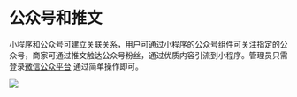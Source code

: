 # 公众号和推文

小程序和公众号可建立关联关系，用户可通过小程序的公众号组件可关注指定的公众号，商家可通过推文触达公众号粉丝，通过优质内容引流到小程序。管理员只需登录[微信公众平台](https://mp.weixin.qq.com/cgi-bin/loginpage) 通过简单操作即可。

![](https://7166-qfarm-mp-test-8ef757-1258810866.tcb.qcloud.la/temp/%E5%BE%AE%E4%BF%A1%E5%9B%BE%E7%89%87_20190618225744.jpg?sign=f15521a8baadfb7c43a8a76a938852ff&t=1560871822)